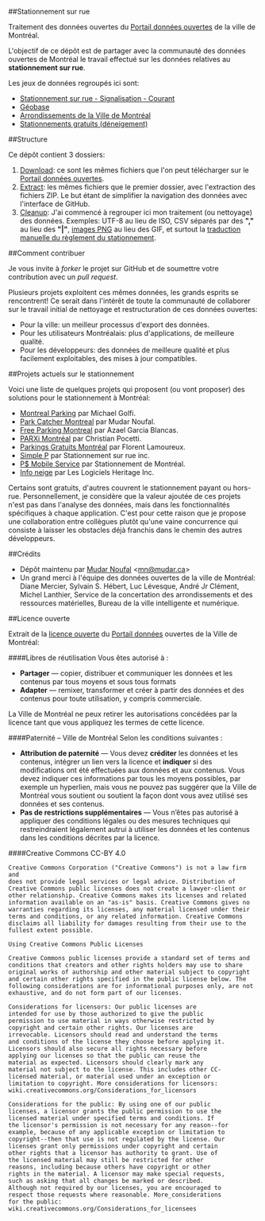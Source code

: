 ##Stationnement sur rue

Traitement des données ouvertes du [Portail données ouvertes][lien_portail_licence] de la ville de Montréal.

L'objectif de ce dépôt est de partager avec la communauté des données ouvertes de Montréal le travail effectué sur les données relatives au **stationnement sur rue**.

Les jeux de données regroupés ici sont:

* [Stationnement sur rue - Signalisation - Courant][lien_portail_signalisation]
* [Géobase][lien_portail_geobase]
* [Arrondissements de la Ville de Montréal][lien_portail_arrondissements]
* [Stationnements gratuits (déneigement)][lien_portail_deneigement]

##Structure

Ce dépôt contient 3 dossiers:

1. [Download][lien_depot_download]: ce sont les mêmes fichiers que l'on peut télécharger sur le [Portail données ouvertes][lien_portail].
2. [Extract][lien_depot_extract]: les mêmes fichiers que le premier dossier, avec l'extraction des fichiers ZIP. Le but étant de simplifier la navigation des données avec l'interface de GitHub.
3. [Cleanup][lien_depot_cleanup]: J'ai commencé à regrouper ici mon traitement (ou nettoyage) des données. Exemples: UTF-8 au lieu de ISO, CSV séparés par des **","** au lieu des **"|"**, [images PNG][lien_depot_imagerie] au lieu des GIF, et surtout la [traduction manuelle du règlement du stationnement][lien_depot_reglement].

##Comment contribuer

Je vous invite à *forker* le projet sur GitHub et de soumettre votre contribution avec un *pull request*.

Plusieurs projets exploitent ces mêmes données, les grands esprits se rencontrent! Ce serait dans l'intérêt de toute la communauté de collaborer sur le travail initial de nettoyage et restructuration de ces données ouvertes:
 
* Pour la ville: un meilleur processus d'export des données.
* Pour les utilisateurs Montréalais: plus d'applications, de meilleure qualité.
* Pour les développeurs: des données de meilleure qualité et plus facilement exploitables, des mises à jour compatibles.

##Projets actuels sur le stationnement

Voici une liste de quelques projets qui proposent (ou vont proposer) des solutions pour le stationnement à Montréal:

* [Montreal Parking](https://play.google.com/store/apps/details?id=com.MichaelGolfi.MontrealParking) par Michael Golfi.
* [Park Catcher Montreal](https://github.com/mudar/ParkCatcher) par Mudar Noufal.
* [Free Parking Montreal](http://www.appcto.com/?page=projects&id=1) par Azael Garcia Blancas.
* [PARXi Montréal](http://parxiapp.com/) par Christian Pocetti.
* [Parkings Gratuits Montréal](https://play.google.com/store/apps/details?id=fr.florentlamoureux.parkingmontrealdeneigement) par Florent Lamoureux.
* [Simple P](http://p.ruemtl.com) par Stationnement sur rue inc.
* [P$ Mobile Service](https://play.google.com/store/apps/details?id=tc.tc.scsm.phonegap) par Stationnement de Montréal.
* [Info neige](http://www.heritagesoftware.ca/portfolio-item/defi-info-neige-2014/) par Les Logiciels Heritage Inc.

Certains sont gratuits, d'autres couvrent le stationnement payant ou hors-rue. Personnellement, je considère que la valeur ajoutée de ces projets n'est pas dans l'analyse des données, mais dans les fonctionnalités spécifiques à chaque application. C'est pour cette raison que je propose une collaboration entre collègues plutôt qu'une vaine concurrence qui consiste à laisser les obstacles déjà franchis dans le chemin des autres développeurs.

##Crédits

* Dépôt maintenu par [Mudar Noufal][lien_github_mudar]  &lt;<mn@mudar.ca>&gt;
* Un grand merci à l'équipe des données ouvertes de la ville de Montréal: Diane Mercier, Sylvain S. Hébert, Luc Lévesque, André Jr Clément, Michel Lanthier, Service de la concertation des arrondissements et des ressources matérielles, Bureau de la ville intelligente et numérique.

##Licence ouverte

Extrait de la [licence ouverte][lien_portail_licence] du [Portail données][lien_portail] ouvertes de la Ville de Montréal:

####Libres de réutilisation
Vous êtes autorisé à :

* **Partager** — copier, distribuer et communiquer les données et les contenus par tous moyens et sous tous formats
* **Adapter** — remixer, transformer et créer à partir des données et des contenus pour toute utilisation, y compris commerciale.

La Ville de Montréal ne peux retirer les autorisations concédées par la licence tant que vous appliquez les termes de cette licence.

####Paternité – Ville de Montréal
Selon les conditions suivantes :
 
* **Attribution de paternité** — Vous devez **créditer** les données et les contenus, intégrer un lien vers la licence et **indiquer** si des modifications ont été effectuées aux données et aux contenus. Vous devez indiquer ces informations par tous les moyens possibles, par exemple un hyperlien, mais vous ne pouvez pas suggérer que la Ville de Montréal vous soutient ou soutient la façon dont vous avez utilisé ses données et ses contenus.
* **Pas de restrictions supplémentaires** — Vous n’êtes pas autorisé à appliquer des conditions légales ou des mesures techniques qui restreindraient légalement autrui à utiliser les données et les contenus dans les conditions décrites par la licence.

####Creative Commons CC-BY 4.0

    Creative Commons Corporation ("Creative Commons") is not a law firm and
    does not provide legal services or legal advice. Distribution of
    Creative Commons public licenses does not create a lawyer-client or
    other relationship. Creative Commons makes its licenses and related
    information available on an "as-is" basis. Creative Commons gives no
    warranties regarding its licenses, any material licensed under their
    terms and conditions, or any related information. Creative Commons
    disclaims all liability for damages resulting from their use to the
    fullest extent possible.

    Using Creative Commons Public Licenses

    Creative Commons public licenses provide a standard set of terms and
    conditions that creators and other rights holders may use to share
    original works of authorship and other material subject to copyright
    and certain other rights specified in the public license below. The
    following considerations are for informational purposes only, are not
    exhaustive, and do not form part of our licenses.

    Considerations for licensors: Our public licenses are
    intended for use by those authorized to give the public
    permission to use material in ways otherwise restricted by
    copyright and certain other rights. Our licenses are
    irrevocable. Licensors should read and understand the terms
    and conditions of the license they choose before applying it.
    Licensors should also secure all rights necessary before
    applying our licenses so that the public can reuse the
    material as expected. Licensors should clearly mark any
    material not subject to the license. This includes other CC-
    licensed material, or material used under an exception or
    limitation to copyright. More considerations for licensors:
    wiki.creativecommons.org/Considerations_for_licensors

    Considerations for the public: By using one of our public
    licenses, a licensor grants the public permission to use the
    licensed material under specified terms and conditions. If
    the licensor's permission is not necessary for any reason--for
    example, because of any applicable exception or limitation to
    copyright--then that use is not regulated by the license. Our
    licenses grant only permissions under copyright and certain
    other rights that a licensor has authority to grant. Use of
    the licensed material may still be restricted for other
    reasons, including because others have copyright or other
    rights in the material. A licensor may make special requests,
    such as asking that all changes be marked or described.
    Although not required by our licenses, you are encouraged to
    respect those requests where reasonable. More_considerations
    for the public: 
    wiki.creativecommons.org/Considerations_for_licensees

[lien_portail]: http://donnees.ville.montreal.qc.ca/
[lien_portail_signalisation]: http://donnees.ville.montreal.qc.ca/dataset/stationnement-sur-rue-signalisation-courant
[lien_portail_geobase]: http://donnees.ville.montreal.qc.ca/dataset/geobase
[lien_portail_deneigement]: http://donnees.ville.montreal.qc.ca/dataset/stationnements-gratuits
[lien_portail_arrondissements]: http://donnees.ville.montreal.qc.ca/dataset/polygones-arrondissements
[lien_portail_licence]: http://donnees.ville.montreal.qc.ca/licence-2014/
[lien_github_mudar]: https://github.com/mudar
[lien_depot_download]: https://github.com/mudar/StationnementSurRueMontreal/tree/master/01_download
[lien_depot_extract]: https://github.com/mudar/StationnementSurRueMontreal/tree/master/02_extract
[lien_depot_cleanup]: https://github.com/mudar/StationnementSurRueMontreal/tree/master/03_cleanup
[lien_depot_imagerie]: https://github.com/mudar/StationnementSurRueMontreal/tree/master/03_cleanup/Imagerie%20des%20panneaux/png
[lien_depot_reglement]: https://github.com/mudar/StationnementSurRueMontreal/tree/master/03_cleanup/Signalisation-description-panneau/panneaux_reglement_2012.csv
[projet_montrealparking]: https://play.google.com/store/apps/details?id=com.MichaelGolfi.MontrealParking
[projet_parkcatcher]: https://github.com/mudar/ParkCatcher
[projet_appcto]: http://www.appcto.com/?page=projects&id=1
[projet_parxi]: http://parxiapp.com/
[projet_parkingmontrealdeneigement]: https://play.google.com/store/apps/details?id=fr.florentlamoureux.parkingmontrealdeneigement
[projet_scsm]: https://play.google.com/store/apps/details?id=tc.tc.scsm.phonegap
[projet_infoneige]: http://www.heritagesoftware.ca/portfolio-item/defi-info-neige-2014/
